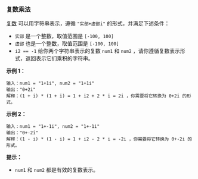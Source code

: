 ### 复数乘法 ###
[复数](https://baike.baidu.com/item/%E5%A4%8D%E6%95%B0/254365?fr=aladdin) 可以用字符串表示，遵循 `"实部+虚部i"` 的形式，并满足下述条件：

* `实部` 是一个整数，取值范围是 `[-100, 100]`
* `虚部` 也是一个整数，取值范围是 `[-100, 100]`
* `i2 == -1`
给你两个字符串表示的复数 `num1` 和 `num2` ，请你遵循复数表示形式，返回表示它们乘积的字符串。



**示例 1：**

```
输入：num1 = "1+1i", num2 = "1+1i"
输出："0+2i"
解释：(1 + i) * (1 + i) = 1 + i2 + 2 * i = 2i ，你需要将它转换为 0+2i 的形式。
```

**示例 2：**

```
输入：num1 = "1+-1i", num2 = "1+-1i"
输出："0+-2i"
解释：(1 - i) * (1 - i) = 1 + i2 - 2 * i = -2i ，你需要将它转换为 0+-2i 的形式。 
```



**提示：**

* `num1` 和 `num2` 都是有效的复数表示。

